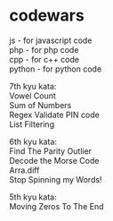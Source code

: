 # codewars
js - for javascript code  
php - for php code  
cpp - for c++ code  
python - for python code  
  
7th kyu kata:  
Vowel Count  
Sum of Numbers  
Regex Validate PIN code  
List Filtering  
  
6th kyu kata:  
Find The Parity Outlier  
Decode the Morse Code  
Arra.diff  
Stop Spinning my Words!  
  
5th kyu kata:  
Moving Zeros To The End  
